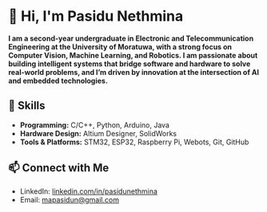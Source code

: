 # 👋 Hi, I'm Pasidu Nethmina

**I am a second-year undergraduate in Electronic and Telecommunication Engineering at the University of Moratuwa, with a strong focus on Computer Vision, Machine Learning, and Robotics. I am passionate about building intelligent systems that bridge software and hardware to solve real-world problems, and I’m driven by innovation at the intersection of AI and embedded technologies.**

## 🔧 Skills

- **Programming:** C/C++, Python, Arduino, Java
- **Hardware Design:** Altium Designer, SolidWorks
- **Tools & Platforms:** STM32, ESP32, Raspberry Pi, Webots, Git, GitHub  

## 📫 Connect with Me

- LinkedIn: [linkedin.com/in/pasidunethmina](https://www.linkedin.com/in/pasidu-nethmina-62630a325/)
- Email: [mapasidun@gmail.com](mailto:mapasidun@gmail.com)

